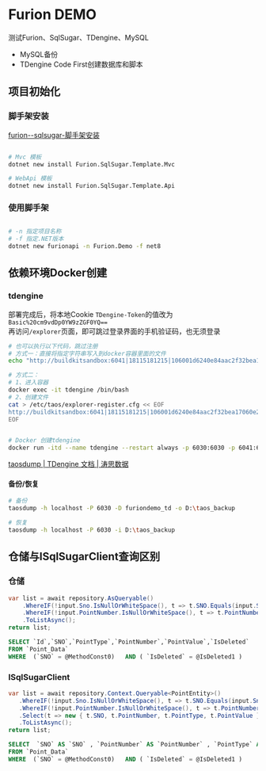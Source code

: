 # Furion DEMO
测试Furion、SqlSugar、TDengine、MySQL  
- MySQL备份
- TDengine Code First创建数据库和脚本

## 项目初始化
### 脚手架安装
[furion--sqlsugar-脚手架安装](https://furion.net/docs/template#2722-furion--sqlsugar-%E8%84%9A%E6%89%8B%E6%9E%B6%E5%AE%89%E8%A3%85)
``` bash

# Mvc 模板
dotnet new install Furion.SqlSugar.Template.Mvc

# WebApi 模板
dotnet new install Furion.SqlSugar.Template.Api
```

### 使用脚手架
``` bash

# -n 指定项目名称 
# -f 指定.NET版本
dotnet new furionapi -n Furion.Demo -f net8
```


## 依赖环境Docker创建
### tdengine
部署完成后，将本地Cookie `TDengine-Token`的值改为`Basic%20cm9vdDp0YW9zZGF0YQ==`   
再访问`/explorer`页面，即可跳过登录界面的手机验证码，也无须登录

``` bash
# 也可以执行以下代码，跳过注册
# 方式一：直接将指定字符串写入到docker容器里面的文件
echo "http://buildkitsandbox:6041|18115181215|106001d6240e84aac2f32bea17060e24bf29a027" | docker exec -i tdengine sh -c 'cat > /etc/taos/explorer-register.cfg'

# 方式二：
# 1、进入容器
docker exec -it tdengine /bin/bash
# 2、创建文件
cat > /etc/taos/explorer-register.cfg << EOF
http://buildkitsandbox:6041|18115181215|106001d6240e84aac2f32bea17060e24bf29a027
EOF
```
``` bash

# Docker 创建tdengine 
docker run -itd --name tdengine --restart always -p 6030:6030 -p 6041:6041 -p 6043:6043 -p 6044-6049:6044-6049 -p 6044-6045:6044-6045/udp -p 6060:6060 tdengine/tdengine:3.3.3.0
```
[taosdump | TDengine 文档 | 涛思数据](https://docs.taosdata.com/2.6/reference/taosdump/)

#### 备份/恢复
``` bash
# 备份
taosdump -h localhost -P 6030 -D furiondemo_td -o D:\taos_backup
```

``` bash
# 恢复
taosdump -h localhost -P 6030 -i D:\taos_backup
```



## 仓储与ISqlSugarClient查询区别

### 仓储

``` c#
var list = await repository.AsQueryable()
    .WhereIF(!input.Sno.IsNullOrWhiteSpace(), t => t.SNO.Equals(input.Sno))
    .WhereIF(!input.PointNumber.IsNullOrWhiteSpace(), t => t.PointNumber.Equals(input.PointNumber))
    .ToListAsync();
return list;
```



``` sql
SELECT `Id`,`SNO`,`PointType`,`PointNumber`,`PointValue`,`IsDeleted` 
FROM `Point_Data`  
WHERE  (`SNO` = @MethodConst0)   AND ( `IsDeleted` = @IsDeleted1 )
```

### ISqlSugarClient

``` c#
var list = await repository.Context.Queryable<PointEntity>()
   .WhereIF(!input.Sno.IsNullOrWhiteSpace(), t => t.SNO.Equals(input.Sno))
   .WhereIF(!input.PointNumber.IsNullOrWhiteSpace(), t => t.PointNumber.Equals(input.PointNumber))
   .Select(t => new { t.SNO, t.PointNumber, t.PointType, t.PointValue })
   .ToListAsync();
return list;
```



``` sql
SELECT  `SNO` AS `SNO` , `PointNumber` AS `PointNumber` , `PointType` AS `PointType` , `PointValue` AS `PointValue`  
FROM `Point_Data`  
WHERE  (`SNO` = @MethodConst0)   AND ( `IsDeleted` = @IsDeleted1 )
```